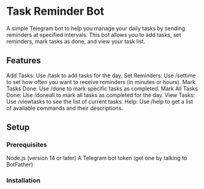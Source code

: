 # Task Reminder Bot
A simple Telegram bot to help you manage your daily tasks by sending reminders at specified intervals. This bot allows you to add tasks, set reminders, mark tasks as done, and view your task list.

## Features
Add Tasks: Use /task to add tasks for the day.
Set Reminders: Use /settime to set how often you want to receive reminders (in minutes or hours).
Mark Tasks Done: Use /done to mark specific tasks as completed.
Mark All Tasks Done: Use /doneall to mark all tasks as completed for the day.
View Tasks: Use /viewtasks to see the list of current tasks.
Help: Use /help to get a list of available commands and their descriptions.

## Setup
### Prerequisites
Node.js (version 14 or later)
A Telegram bot token (get one by talking to BotFather)

### Installation 
